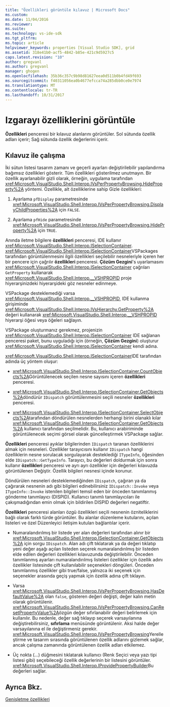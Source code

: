 ```yaml
---
title: "Özellikleri görüntüle kılavuz | Microsoft Docs"
ms.custom: 
ms.date: 11/04/2016
ms.reviewer: 
ms.suite: 
ms.technology: vs-ide-sdk
ms.tgt_pltfrm: 
ms.topic: article
helpviewer_keywords: properties [Visual Studio SDK], grid
ms.assetid: 318e41b0-acf5-4842-b85e-421c9d5927c5
caps.latest.revision: "10"
author: gregvanl
ms.author: gregvanl
manager: ghogen
ms.openlocfilehash: 35b36c357c9b98d81627eea0d511b0b4fd49f693
ms.sourcegitcommit: f40311056ea0b4677efcca74a285dbb0ce0e7974
ms.translationtype: MT
ms.contentlocale: tr-TR
ms.lasthandoff: 10/31/2017
---
```

# <a name="properties-display-grid"></a>Izgarayı özelliklerini görüntüle
**Özellikleri** penceresi bir kılavuz alanlarını görüntüler. Sol sütunda özellik adları içerir; Sağ sütunda özellik değerlerini içerir.  
  
## <a name="working-with-the-grid"></a>Kılavuz ile çalışma  
 İki sütun listesi tasarım zamanı ve geçerli ayarları değiştirilebilir yapılandırma bağımsız özellikleri gösterir. Tüm özellikleri gösterilmez unutmayın. Bir özellik ayarlanabilir gizli olarak, örneğin, uygulama tarafından <xref:Microsoft.VisualStudio.Shell.Interop.IVsPerPropertyBrowsing.HideProperty%2A> yöntemi. Özellikle, alt özelliklerine sahip Gizle özellikleri:  
  
1.  Ayarlama `pfDisplay` parametresinde <xref:Microsoft.VisualStudio.Shell.Interop.IVsPerPropertyBrowsing.DisplayChildProperties%2A> için `FALSE`.  
  
2.  Ayarlama `pfHide` parametresinde <xref:Microsoft.VisualStudio.Shell.Interop.IVsPerPropertyBrowsing.HideProperty%2A> için `TRUE`.  
  
 Anında iletme bilgilere **özellikleri** penceresi, IDE kullanır <xref:Microsoft.VisualStudio.Shell.Interop.ISelectionContainer>. <xref:Microsoft.VisualStudio.Shell.Interop.ISelectionContainer>VSPackages tarafından görüntülenmesini ilgili özellikleri seçilebilir nesneleriyle içeren her bir pencere için çağrılır **özellikleri** penceresi. **Çözüm Gezgini**'s uyarlamasını <xref:Microsoft.VisualStudio.Shell.Interop.ISelectionContainer> çağrıları `GetProperty` kullanarak <xref:Microsoft.VisualStudio.Shell.Interop.__VSHPROPID> proje hiyerarşinizdeki hiyerarşideki göz nesneler edinmeye.  
  
 VSPackage desteklemediği varsa <xref:Microsoft.VisualStudio.Shell.Interop.__VSHPROPID>, IDE kullanma girişiminde <xref:Microsoft.VisualStudio.Shell.Interop.IVsHierarchy.GetProperty%2A> değeri kullanarak <xref:Microsoft.VisualStudio.Shell.Interop.__VSHPROPID> hiyerarşi öğesi veya öğeleri sağlayın.  
  
 VSPackage oluşturmanız gerekmez, projenizin <xref:Microsoft.VisualStudio.Shell.Interop.ISelectionContainer> IDE sağlanan penceresi paket, bunu uyguladığı için (örneğin, **Çözüm Gezgini**) oluşturur <xref:Microsoft.VisualStudio.Shell.Interop.ISelectionContainer> kendi adına.  
  
 <xref:Microsoft.VisualStudio.Shell.Interop.ISelectionContainer>IDE tarafından adında üç yöntem oluşur:  
  
-   <xref:Microsoft.VisualStudio.Shell.Interop.ISelectionContainer.CountObjects%2A>Görüntülenecek seçilen nesne sayısını içeren **özellikleri** penceresi.  
  
-   <xref:Microsoft.VisualStudio.Shell.Interop.ISelectionContainer.GetObjects%2A>döndürür `IDispatch` görüntülenmesini seçili nesneler **özellikleri** penceresi.  
  
-   <xref:Microsoft.VisualStudio.Shell.Interop.ISelectionContainer.SelectObjects%2A>tarafından döndürülen nesnelerden herhangi birini olanaklı kılar <xref:Microsoft.VisualStudio.Shell.Interop.ISelectionContainer.GetObjects%2A> kullanıcı tarafından seçilmelidir. Bu, kullanıcı arabiriminde görüntülenecek seçimi görsel olarak güncelleştirmek VSPackage sağlar.  
  
 **Özellikleri** penceresi ayıklar bilgilerinden `IDispatch` taranan özelliklerini almak için nesneleri. Özellikler tarayıcısını kullanır `IDispatch` hangi özelliklerin nesne sorulacak sorgulayarak desteklediği `ITypeInfo`, öğesinden elde `IDispatch::GetTypeInfo`. Tarayıcı, bu değerleri doldurmak için sonra kullanır **özellikleri** penceresi ve ayrı ayrı özellikler için değerleri kılavuzda görüntülenen Değiştir. Özellik bilgileri nesnesi içinde korunur.  
  
 Döndürülen nesneleri desteklemediğinden `IDispatch`, çağıran ya da çağırarak nesnenin adı gibi bilgileri edinebilirsiniz `IDispatch::Invoke` veya `ITypeInfo::Invoke` istenilen bilgileri temsil eden bir önceden tanımlanmış gönderme tanımlayıcı (DISPID). Kullanıcı tanımlı tanımlayıcıları ile çakışmadığından emin olmak için bildirilen DISPID değerleri negatiftir.  
  
 **Özellikleri** penceresi alanları özgü özellikleri seçili nesnenin özniteliklerini bağlı olarak farklı türde görüntüler. Bu alanlar düzenleme kutularını, açılan listeleri ve özel Düzenleyici iletişim kutuları bağlantılar içerir.  
  
-   Numaralandırılmış bir listede yer alan değerleri tarafından alınır bir <xref:Microsoft.VisualStudio.Shell.Interop.ISelectionContainer.GetObjects%2A> için sorgu `IDispatch`. Alan adı çift tıklatarak ya da değeri tıklatıp yeni değer aşağı açılan listeden seçerek numaralandırılmış bir listeden elde edilen değerleri özellikleri kılavuzunda değiştirilebilir. Önceden tanımlanmış ayarları numaralandırılmış listeleri özellikler için özellik adını özellikler listesinde çift kullanılabilir seçenekleri döngüleri. Önceden tanımlanmış özellikler gibi true/false, yalnızca iki seçenek için seçenekler arasında geçiş yapmak için özellik adına çift tıklayın.  
  
-   Varsa <xref:Microsoft.VisualStudio.Shell.Interop.IVsPerPropertyBrowsing.HasDefaultValue%2A> olan `false`, gösteren değeri değişti, değer kalın metin olarak görüntülenir. <xref:Microsoft.VisualStudio.Shell.Interop.IVsPerPropertyBrowsing.CanResetPropertyValue%2A>özgün değer sıfırlanabilir değeri belirlemek için kullanılır. Bu nedenle, değer sağ tıklayıp seçerek varsayılanına değiştirebilirsiniz, **sıfırlama** menüsünde görüntülenir. Aksi halde değer varsayılanına el ile değiştirmeniz gerekir. <xref:Microsoft.VisualStudio.Shell.Interop.IVsPerPropertyBrowsing>Yerelleştirme ve tasarım sırasında görüntülenen özellik adlarını gizlemek sağlar, ancak çalışma zamanında görüntülenen özellik adları etkilemez.  
  
-   Üç nokta (...) düğmesini tıklatarak kullanıcı (Renk Seçici veya yazı tipi listesi gibi) seçebileceği özellik değerlerinin bir listesini görüntüler. <xref:Microsoft.VisualStudio.Shell.Interop.IProvidePropertyBuilder>Bu değerleri sağlar.  
  
## <a name="see-also"></a>Ayrıca Bkz.  
 [Genişletme özellikleri](../../extensibility/internals/extending-properties.md)